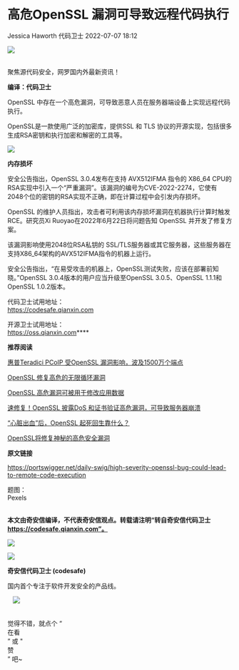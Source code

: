 #  高危OpenSSL 漏洞可导致远程代码执行   
Jessica Haworth  代码卫士   2022-07-07 18:12  
  
![](https://mmbiz.qpic.cn/mmbiz_gif/Az5ZsrEic9ot90z9etZLlU7OTaPOdibteeibJMMmbwc29aJlDOmUicibIRoLdcuEQjtHQ2qjVtZBt0M5eVbYoQzlHiaw/640?wx_fmt=gif "")  
  
   
聚焦源代码安全，网罗国内外最新资讯！  
  
**编译：代码卫士**  
  
OpenSSL 中存在一个高危漏洞，可导致恶意人员在服务器端设备上实现远程代码执行。  
  
  
OpenSSL是一款使用广泛的加密库，提供SSL 和 TLS 协议的开源实现，包括很多生成RSA密钥和执行加密和解密的工具等。  
  
  
![](https://mmbiz.qpic.cn/mmbiz_gif/oBANLWYScMRAn9ibvpN9EniaJ2e72CSNLUOC6yfqRd0HoyxUTunBsicCmouH9IHEXDbOJtoFM9Gvg5fNlcs7H4J9w/640?wx_fmt=gif "")  
  
**内存损坏**  
  
  
  
安全公告指出，OpenSSL 3.0.4发布在支持 AVX512IFMA 指令的 X86_64 CPU的RSA实现中引入一个“严重漏洞”。该漏洞的编号为CVE-2022-2274，它使有2048个位的密钥的RSA实现不正确，即在计算过程中会引发内存损坏。  
  
OpenSSL 的维护人员指出，攻击者可利用该内存损坏漏洞在机器执行计算时触发RCE。研究员Xi Ruoyao在2022年6月22日将问题告知 OpenSSL 并开发了修复方案。  
  
该漏洞影响使用2048位RSA私钥的 SSL/TLS服务器或其它服务器，这些服务器在支持X86_64架构的AVX512IFMA指令的机器上运行。  
  
安全公告指出，“在易受攻击的机器上，OpenSSL测试失败，应该在部署前知晓。”OpenSSL 3.0.4版本的用户应当升级至OpenSSL 3.0.5、OpenSSL 1.1.1和OpenSSL 1.0.2版本。  
  
  
代码卫士试用地址：  
https://codesafe.qianxin.com  
  
开源卫士试用地址：  
https://oss.qianxin.com****  
  
  
  
  
  
  
  
  
  
  
  
**推荐阅读**  
  
[惠普Teradici PCoIP 受OpenSSL 漏洞影响，波及1500万个端点](http://mp.weixin.qq.com/s?__biz=MzI2NTg4OTc5Nw==&mid=2247511336&idx=2&sn=fc84814f3a81ed4219673479715a84a6&chksm=ea949c42dde315546e76c412e61dd9ba395e24a56d734d5be4251f9abec136b27ef1cbaefec8&scene=21#wechat_redirect)  
  
  
[OpenSSL 修复高危的无限循环漏洞](http://mp.weixin.qq.com/s?__biz=MzI2NTg4OTc5Nw==&mid=2247510991&idx=1&sn=2b53393259a4ceb4be67d8a5d1c0b54a&chksm=ea949aa5dde313b3acddf64243c846a10c3a0af3430e2be6e83a27c25aa8815375fa64ac5ccf&scene=21#wechat_redirect)  
  
  
[OpenSSL 高危漏洞可被用于修改应用数据](http://mp.weixin.qq.com/s?__biz=MzI2NTg4OTc5Nw==&mid=2247507483&idx=1&sn=3e9b55042cfcc7eaf5960a18157ba606&chksm=ea94ef71dde36667e9493590704bc5afacd44f1268659332107de51077bee9991d943bbd754e&scene=21#wechat_redirect)  
  
  
[速修复！OpenSSL 披露DoS 和证书验证高危漏洞，可导致服务器崩溃](http://mp.weixin.qq.com/s?__biz=MzI2NTg4OTc5Nw==&mid=2247502718&idx=1&sn=87bfe3d3fc2396e28d950ccce10f2074&chksm=ea94fa14dde37302bc0ce58f4d3a09d6b107104dbdb0903e228042b9ad55f54c4a0b1a6503fb&scene=21#wechat_redirect)  
  
  
[“心脏出血”后，OpenSSL 起死回生靠什么？](http://mp.weixin.qq.com/s?__biz=MzI2NTg4OTc5Nw==&mid=2247492028&idx=2&sn=086dfceed7b069ce172b93d1dbad66a8&chksm=ea94d0d6dde359c04ffd98300ca54c586b443d62d84733a7f24ebfa362c4ff12c7c9d8b39712&scene=21#wechat_redirect)  
  
  
[OpenSSL将修复神秘的高危安全漏洞](http://mp.weixin.qq.com/s?__biz=MzI2NTg4OTc5Nw==&mid=2247486003&idx=1&sn=03a33912fcdc13d8d7be214dd2a5d3ae&chksm=ea973b59dde0b24f8f63bac7395997b254d356b5743140386aedf8bc9c56a4dab5e924209674&scene=21#wechat_redirect)  
  
  
  
  
**原文链接**  
  
https://portswigger.net/daily-swig/high-severity-openssl-bug-could-lead-to-remote-code-execution  
  
  
题图：  
Pexels  
‍  
  
  
  
**本文由奇安信编译，不代表奇安信观点。转载请注明“转自奇安信代码卫士 https://codesafe.qianxin.com”。**  
  
  
  
  
![](https://mmbiz.qpic.cn/mmbiz_jpg/oBANLWYScMSf7nNLWrJL6dkJp7RB8Kl4zxU9ibnQjuvo4VoZ5ic9Q91K3WshWzqEybcroVEOQpgYfx1uYgwJhlFQ/640?wx_fmt=jpeg "")  
  
![](https://mmbiz.qpic.cn/mmbiz_jpg/oBANLWYScMSN5sfviaCuvYQccJZlrr64sRlvcbdWjDic9mPQ8mBBFDCKP6VibiaNE1kDVuoIOiaIVRoTjSsSftGC8gw/640?wx_fmt=jpeg "")  
  
**奇安信代码卫士 (codesafe)**  
  
国内首个专注于软件开发安全的产品线。  
  
   ![](https://mmbiz.qpic.cn/mmbiz_gif/oBANLWYScMQ5iciaeKS21icDIWSVd0M9zEhicFK0rbCJOrgpc09iaH6nvqvsIdckDfxH2K4tu9CvPJgSf7XhGHJwVyQ/640?wx_fmt=gif "")  
  
   
觉得不错，就点个 “  
在看  
” 或 "  
赞  
” 吧~  
